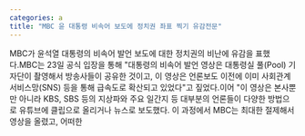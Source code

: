 ```yaml
---
categories: a
title: "MBC 윤 대통령 비속어 보도에 정치권 좌표 찍기 유감전문"
---
```

MBC가 윤석열 대통령의 비속어 발언 보도에 대한 정치권의 비난에 유감을 표했다.MBC는 23일 공식 입장을 통해 "대통령의 비속어 발언 영상은 대통령실 풀(Pool) 기자단이 촬영해서 방송사들이 공유한 것이고, 이 영상은 언론보도 이전에 이미 사회관계 서비스망(SNS) 등을 통해 급속도로 확산되고 있었다"고 짚었다.이어 "이 영상은 본사뿐만 아니라 KBS, SBS 등의 지상파와 주요 일간지 등 대부분의 언론들이 다양한 방법으로 유튜브에 클립으로 올리거나 뉴스로 보도했다. 이 과정에서 MBC는 최대한 절제해서 영상을 올렸고, 어떠한